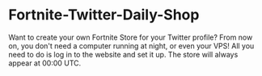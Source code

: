 # Fortnite-Twitter-Daily-Shop
Want to create your own Fortnite Store for your Twitter profile? From now on, you don't need a computer running at night, or even your VPS! All you need to do is log in to the website and set it up.  The store will always appear at 00:00 UTC.
